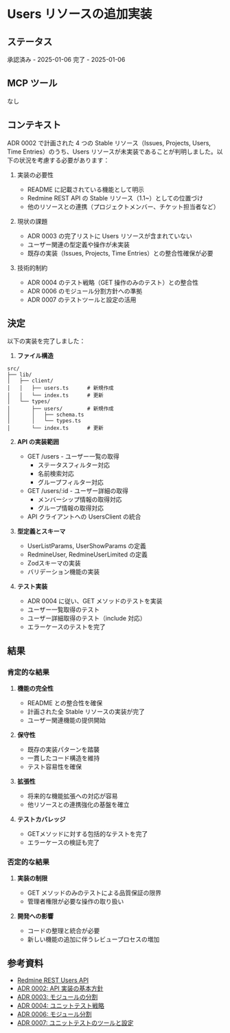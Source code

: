 # Users リソースの追加実装

## ステータス

承認済み - 2025-01-06
完了 - 2025-01-06

## MCP ツール

なし

## コンテキスト

ADR 0002 で計画された 4 つの Stable リソース（Issues, Projects, Users, Time Entries）のうち、Users リソースが未実装であることが判明しました。以下の状況を考慮する必要があります：

1. 実装の必要性

   - README に記載されている機能として明示
   - Redmine REST API の Stable リソース（1.1~）としての位置づけ
   - 他のリソースとの連携（プロジェクトメンバー、チケット担当者など）

2. 現状の課題

   - ADR 0003 の完了リストに Users リソースが含まれていない
   - ユーザー関連の型定義や操作が未実装
   - 既存の実装（Issues, Projects, Time Entries）との整合性確保が必要

3. 技術的制約
   - ADR 0004 のテスト戦略（GET 操作のみのテスト）との整合性
   - ADR 0006 のモジュール分割方針への準拠
   - ADR 0007 のテストツールと設定の活用

## 決定

以下の実装を完了しました：

1. **ファイル構造**

```
src/
├── lib/
│   ├── client/
│   │   ├── users.ts      # 新規作成
│   │   └── index.ts      # 更新
│   └── types/
│       ├── users/        # 新規作成
│       │   ├── schema.ts
│       │   └── types.ts
│       └── index.ts      # 更新
```

2. **API の実装範囲**

   - GET /users - ユーザー一覧の取得
     - ステータスフィルター対応
     - 名前検索対応
     - グループフィルター対応
   - GET /users/:id - ユーザー詳細の取得
     - メンバーシップ情報の取得対応
     - グループ情報の取得対応
   - API クライアントへの UsersClient の統合

3. **型定義とスキーマ**
   - UserListParams, UserShowParams の定義
   - RedmineUser, RedmineUserLimited の定義
   - Zodスキーマの実装
   - バリデーション機能の実装

4. **テスト実装**
   - ADR 0004 に従い、GET メソッドのテストを実装
   - ユーザー一覧取得のテスト
   - ユーザー詳細取得のテスト（include 対応）
   - エラーケースのテストを完了

## 結果

### 肯定的な結果

1. **機能の完全性**
   - README との整合性を確保
   - 計画された全 Stable リソースの実装が完了
   - ユーザー関連機能の提供開始

2. **保守性**
   - 既存の実装パターンを踏襲
   - 一貫したコード構造を維持
   - テスト容易性を確保

3. **拡張性**
   - 将来的な機能拡張への対応が容易
   - 他リソースとの連携強化の基盤を確立

4. **テストカバレッジ**
   - GETメソッドに対する包括的なテストを完了
   - エラーケースの検証も完了

### 否定的な結果

1. **実装の制限**
   - GET メソッドのみのテストによる品質保証の限界
   - 管理者権限が必要な操作の取り扱い

2. **開発への影響**
   - コードの整理と統合が必要
   - 新しい機能の追加に伴うレビュープロセスの増加

## 参考資料

- [Redmine REST Users API](https://www.redmine.org/projects/redmine/wiki/Rest_Users)
- [ADR 0002: API 実装の基本方針](./0002-api-implementation.md)
- [ADR 0003: モジュールの分割](./0003-separate-modules.md)
- [ADR 0004: ユニットテスト戦略](./0004-unit-testing-strategy.md)
- [ADR 0006: モジュール分割](./0006-separate-client-and-types.md)
- [ADR 0007: ユニットテストのツールと設定](./0007-unit-testing-tools-and-configs.md)